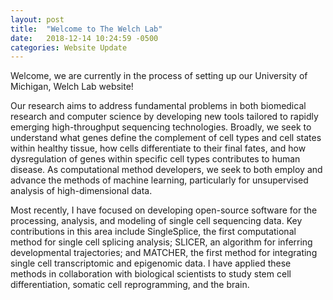 ```yaml
---
layout: post
title:  "Welcome to The Welch Lab"
date:   2018-12-14 10:24:59 -0500
categories: Website Update
---
```

Welcome, we are currently in the process of setting up our University of Michigan, Welch Lab website!

Our research aims to address fundamental problems in both biomedical research and computer science by developing new tools tailored to rapidly emerging high-throughput sequencing technologies. Broadly, we seek to understand what genes define the complement of cell types and cell states within healthy tissue, how cells differentiate to their final fates, and how dysregulation of genes within specific cell types contributes to human disease. As computational method developers, we seek to both employ and advance the methods of machine learning, particularly for unsupervised analysis of high-dimensional data.

Most recently, I have focused on developing open-source software for the processing, analysis, and modeling of single cell sequencing data. Key contributions in this area include SingleSplice, the first computational method for single cell splicing analysis; SLICER, an algorithm for inferring developmental trajectories; and MATCHER, the first method for integrating single cell transcriptomic and epigenomic data. I have applied these methods in collaboration with biological scientists to study stem cell differentiation, somatic cell reprogramming, and the brain.

